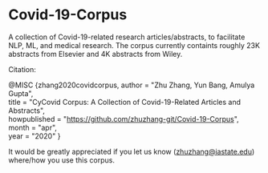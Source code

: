 # Covid-19-Corpus
A collection of Covid-19-related research articles/abstracts, to facilitate NLP, ML, and medical research. The corpus currently containts roughly 23K abstracts from Elsevier and 4K abstracts from Wiley.

Citation:

@MISC {zhang2020covidcorpus,
    author       = "Zhu Zhang, Yun Bang, Amulya Gupta",    
    title        = "CyCovid Corpus: A Collection of Covid-19-Related Articles and Abstracts",    
    howpublished = "https://github.com/zhuzhang-git/Covid-19-Corpus",   
    month        = "apr",   
    year         = "2020"
}

It would be greatly appreciated if you let us know (zhuzhang@iastate.edu) where/how you use this corpus.
